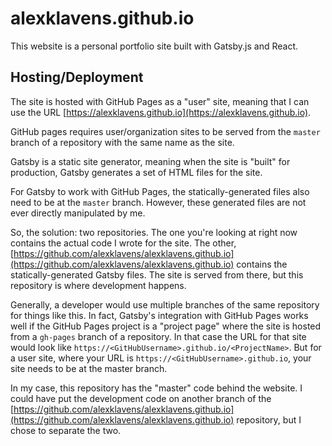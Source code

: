 # alexklavens.github.io

This website is a personal portfolio site built with Gatsby.js and React.

## Hosting/Deployment

The site is hosted with GitHub Pages as a "user" site, meaning that I can use the URL [https://alexklavens.github.io](https://alexklavens.github.io).

GitHub pages requires user/organization sites to be served from the `master` branch of a repository with the same name as the site.

Gatsby is a static site generator, meaning when the site is "built" for production, Gatsby generates a set of HTML files for the site.

For Gatsby to work with GitHub Pages, the statically-generated files also need to be at the `master` branch. However, these generated files are not ever directly manipulated by me.

So, the solution: two repositories. The one you're looking at right now contains the actual code I wrote for the site. The other, [https://github.com/alexklavens/alexklavens.github.io](https://github.com/alexklavens/alexklavens.github.io) contains the statically-generated Gatsby files. The site is served from there, but this repository is where development happens.

Generally, a developer would use multiple branches of the same repository for things like this. In fact, Gatsby's integration with GitHub Pages works well if the GitHub Pages project is a "project page" where the site is hosted from a `gh-pages` branch of a repository. In that case the URL for that site would look like `https://<GitHubUsername>.github.io/<ProjectName>`. But for a user site, where your URL is `https://<GitHubUsername>.github.io`, your site needs to be at the master branch.

In my case, this repository has the "master" code behind the website. I could have put the development code on another branch of the [https://github.com/alexklavens/alexklavens.github.io](https://github.com/alexklavens/alexklavens.github.io) repository, but I chose to separate the two.
